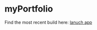 # myPortfolio

Find the most recent build here: [lanuch app](https://main.durxw2pg4jvak.amplifyapp.com/)
